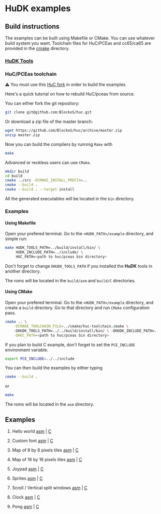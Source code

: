 # HuDK examples

## Build instructions
The examples can be built using Makefile or CMake. You can use whatever build system you want.
Toolchain files for HuC/PCEas and cc65/ca65 are provided in the [cmake](./cmake/) directory.

### [HuDK Tools](../tools/README.md)

### HuC/PCEas toolchain
⚠️ You must use this [HuC fork](https://github.com/RickUACS/huc) in order to build the examples.

Here's a quick tutorial on how to rebuild HuC/pceas from source.

You can either fork the git repository:
```bash
git clone git@github.com:BlockoS/huc.git
```
Or download a zip file of the master branch:
```bash
wget https://github.com/BlockoS/huc/archive/master.zip
unzip master.zip
```

Now you can build the compilers by runnnig `Make` with
```bash
make
```

Advanced or reckless users can use `CMake`.
```bash
mkdir build
cd build
cmake ../src -DCMAKE_INSTALL_PREFIX=..
cmake --build .
cmake --build . --target install
```

All the generated executables will be located in the `bin` directory.


### Examples

#### Using Makefile
Open your prefered terminal. Go to the `<HUDK_PATH>/example` directory, and simple run:
```bash
make HUDK_TOOLS_PATH=../build/install/bin/ \
     HUDK_INCLUDE_PATH=../include/ \
     HUC_PATH=<path to huc/pceas bin directory>
```

Don't forget to change `DHUDK_TOOLS_PATH` if you installed the **HuDK** tools in another directory.

The roms will be located in the `build/asm` and `build/C` directories.

#### Using CMake
Open your prefered terminal. Go to the `<HUDK_PATH>/example` directory, and create a `build` directory. 
Go to that directory and run `CMake` configuration pass.
```bash
cmake .. \
    -DCMAKE_TOOLCHAIN_FILE=../cmake/huc-toolchain.cmake \ 
    -DHUDK_TOOLS_PATH=../../build/install/bin/ \ -DHUDK_INCLUDE_PATH=../../include/ \
    -DHUC_PATH=<path to huc/pceas bin directory>
```

If you plan to build C example, don't forget to set the `PCE_INCLUDE` environment variable.
```bash
export PCE_INCLUDE=../../include
```

You can then build the examples by either typing
```bash
cmake --build .
```
or
```bash
make
```
The roms will be located in the `asm` directory.

## Examples

1. Hello world [asm](asm/1_hello_world/README.md) | [C](C/1_hello_world/README.md)

1. Custom font [asm](asm/2_custom_font/README.md) | [C](C/2_custom_font/README.md)

1. Map of 8 by 8 pixels tiles [asm](asm/3_map_8x8/README.md) | [C](C/3_map_8x8/README.md)

1. Map of 16 by 16 pixels tiles [asm](asm/4_map_16x16/README.md) | [C](C/4_map_16x16/README.md)

1. Joypad [asm](asm/5_joypad/README.md) | [C](C/5_joypad/README.md)

1. Sprites [asm](asm/6_sprites/README.md) | [C](C/6_sprites/README.md)

1. Scroll / Vertical split windows [asm](asm/7_scroll/README.md) | [C](C/7_scroll/README.md)

1. Clock [asm](asm/8_clock/README.md) | [C](C/8_clock/README.md)

1. Pong [asm](asm/9_pong/README.md) | [C](C/9_pong/README.md)
